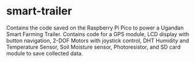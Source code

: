 # smart-trailer

Contains the code saved on the Raspberry Pi Pico to power a Ugandan Smart Farming Trailer.
Contains code for a GPS module, LCD display with button navigation, 2-DOF Motors with joystick control, DHT Humidity and Temperature Sensor, Soil Moisture sensor, Photoresistor, and SD card module to save collected data.
